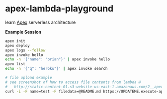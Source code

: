 # apex-lambda-playground

learn [Apex](http://apex.run/) serverless architecture

**Example Session**

```sh
apex init
apex deploy
apex logs --follow
apex invoke hello
echo -n '{"name": "brian"}' | apex invoke hello
apex list
echo -n '{"q": "heroku"}' | apex invoke search

# file upload example
# see screenshot of how to access file contents from lambda @
#   http://static-content-01.s3-website-us-east-1.amazonaws.com/2__apex_logs_-f__apex__1DF7126D.png
curl -i -F name=test -F filedata=@README.md https://UPDATEME.execute-api.us-east-1.amazonaws.com/prod/playground_api-gateway

```

